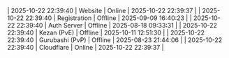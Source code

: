 | 2025-10-22 22:39:40 | Website | Online | 2025-10-22 22:39:37 |
| 2025-10-22 22:39:40 | Registration | Offline | 2025-09-09 16:40:23 |
| 2025-10-22 22:39:40 | Auth Server | Offline | 2025-08-18 09:33:31 |
| 2025-10-22 22:39:40 | Kezan (PvE) | Offline | 2025-10-11 12:51:30 |
| 2025-10-22 22:39:40 | Gurubashi (PvP) | Offline | 2025-08-23 21:44:06 |
| 2025-10-22 22:39:40 | Cloudflare | Online | 2025-10-22 22:39:37 |
